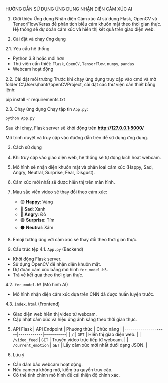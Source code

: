 HƯỚNG DẪN SỬ DỤNG ỨNG DỤNG NHẬN DIỆN CẢM XÚC AI

1. Giới thiệu
Ứng dụng Nhận diện Cảm xúc AI sử dụng Flask, OpenCV và TensorFlow/Keras để phân tích biểu cảm khuôn mặt theo thời gian thực. Hệ thống sẽ dự đoán cảm xúc và hiển thị kết quả trên giao diện web.

2. Cài đặt và chạy ứng dụng

2.1. Yêu cầu hệ thống
- Python 3.8 hoặc mới hơn
- Thư viện cần thiết: `Flask`, `OpenCV`, `TensorFlow`, `numpy`, `pandas`
- Webcam hoạt động

2.2. Cài đặt môi trường
Trước khi chạy ứng dụng truy cập vào cmd và mở folder C:\Users\hantr\openCVProject, cài đặt các thư viện cần thiết bằng lệnh:

pip install -r requirements.txt


2.3. Chạy ứng dụng
Chạy tập tin `App.py`:

```bash
python App.py
```

Sau khi chạy, Flask server sẽ khởi động trên **http://127.0.0.1:5000/**

Mở trình duyệt và truy cập vào đường dẫn trên để sử dụng ứng dụng.



3. Cách sử dụng
1. Khi truy cập vào giao diện web, hệ thống sẽ tự động kích hoạt webcam.
2. Mô hình sẽ nhận diện khuôn mặt và phân loại cảm xúc (Happy, Sad, Angry, Neutral, Surprise, Fear, Disgust).
3. Cảm xúc mới nhất sẽ được hiển thị trên màn hình.
4. Màu sắc viền video sẽ thay đổi theo cảm xúc:
   - 🟡 **Happy**: Vàng
   - 🔵 **Sad**: Xanh
   - 🔴 **Angry**: Đỏ
   - 🟣 **Surprise**: Tím
   - ⚫ **Neutral**: Xám
5. Emoji tương ứng với cảm xúc sẽ thay đổi theo thời gian thực.



4. Cấu trúc tệp
4.1. `App.py` (Backend)
- Khởi động Flask server.
- Sử dụng OpenCV để nhận diện khuôn mặt.
- Dự đoán cảm xúc bằng mô hình `fer_model.h5`.
- Trả về kết quả theo thời gian thực.

4.2. `fer_model.h5` (Mô hình AI)
- Mô hình nhận diện cảm xúc dựa trên CNN đã được huấn luyện trước.

4.3. `index.html` (Frontend)
- Giao diện web hiển thị video từ webcam.
- Cập nhật cảm xúc và hiệu ứng ánh sáng theo thời gian thực.



5. API Flask
| API Endpoint        | Phương thức | Chức năng |
|---------------------|------------|-----------|
| `/`                | `GET`       | Hiển thị giao diện web. |
| `/video_feed`      | `GET`       | Truyền video trực tiếp từ webcam. |
| `/current_emotion` | `GET`       | Lấy cảm xúc mới nhất dưới dạng JSON. |


6. Lưu ý
- Cần đảm bảo webcam hoạt động.
- Nếu camera không mở, kiểm tra quyền truy cập.
- Có thể tinh chỉnh mô hình để cải thiện độ chính xác.


